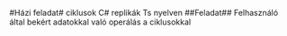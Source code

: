 #Házi feladat#
ciklusok 
C# replikák Ts nyelven
##Feladat##
Felhasználó által bekért adatokkal való operálás a ciklusokkal